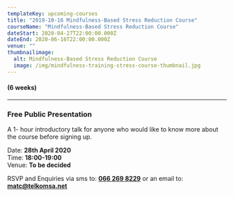 ```yaml
---
templateKey: upcoming-courses
title: "2019-10-16 Mindfulness-Based Stress Reduction Course"
courseName: "Mindfulness-Based Stress Reduction Course"
dateStart: 2020-04-27T22:00:00.000Z
dateEnd: 2020-06-16T22:00:00.000Z
venue: ""
thumbnailimage:
  alt: Mindfulness-Based Stress Reduction Course
  image: /img/mindfulness-training-stress-course-thumbnail.jpg
---
```


#### (6 weeks)

---

### Free Public Presentation

A 1- hour introductory talk for anyone who would like to know more about the course before signing up.

Date: **28th April 2020**  
Time: **18:00-19:00**  
Venue: **To be decided**

RSVP and Enquiries via sms to: **[066 269 8229](tel:+27662698229)** or an email to: **[matc@telkomsa.net](mailto:matc@telkomsa.net)**
